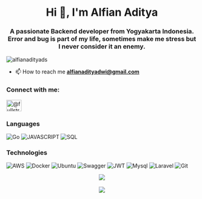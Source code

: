 <h1 align="center">Hi 👋, I'm Alfian Aditya</h1>
<h3 align="center">A passionate Backend developer from Yogyakarta Indonesia. Error and bug is part of my life, sometimes make me stress but I never consider it an enemy.</h3>

<p align="left"> <img src="https://komarev.com/ghpvc/?username=alfianadityads&label=Profile%20views&color=0e75b6&style=flat" alt="alfianadityads" /> </p>

- 📫 How to reach me **alfianadityadwi@gmail.com**

<h3 align="left">Connect with me:</h3>
<p align="left">
<a href="https://twitter.com/@fullstressdev" target="blank"><img align="center" src="https://raw.githubusercontent.com/rahuldkjain/github-profile-readme-generator/master/src/images/icons/Social/twitter.svg" alt="@fullstressdev" height="30" width="40" /></a>

### Languages

![Go](https://img.shields.io/badge/-Go-000?&logo=Go)
![JAVASCRIPT](https://img.shields.io/badge/-javasript-000?&logo=Javascript)
![SQL](https://img.shields.io/badge/-SQL-000?&logo=MySQL) 

### Technologies

![AWS](https://img.shields.io/badge/-AWS-000?&logo=Amazon-AWS&logoColor=F90)
![Docker](https://img.shields.io/badge/-Docker-000?&logo=Docker)
![Ubuntu](https://img.shields.io/badge/-Ubuntu-000?&logo=Ubuntu)
![Swagger](https://img.shields.io/badge/-Swagger-000?&logo=Swagger)
![JWT](https://img.shields.io/badge/-JWT-000?&logo=JSON%20web%20tokens)
![Mysql](https://img.shields.io/badge/-MySql-000?&logo=Mysql)
![Laravel](https://img.shields.io/badge/-Laravel-000?&logo=Laravel)
![Git](https://img.shields.io/badge/-Git-000?&logo=Git)

<div align="center"><img src="https://github-readme-stats.vercel.app/api?username=alfianadityads&theme=radical&show_icons=true&count_private=true" align="center" /></div>  
<br/>
<div align="center"><img src="https://github-readme-stats.vercel.app/api/top-langs/?username=alfianadityads&theme=radical&card_width=445&layout=compact" align="center" /></div> 
